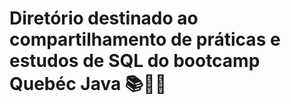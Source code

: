 # Diretório destinado ao compartilhamento de práticas e estudos de SQL do bootcamp **Quebéc Java** 📚👨‍💻

